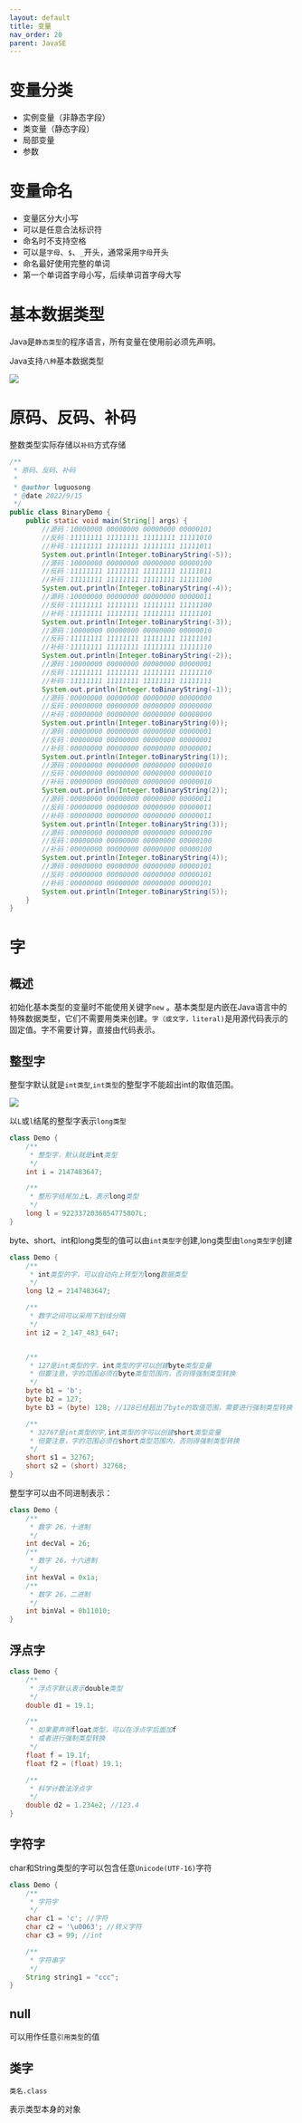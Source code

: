 ```yaml
---
layout: default
title: 变量
nav_order: 20
parent: JavaSE
---
```


# 变量分类

- 实例变量（非静态字段）
- 类变量（静态字段）
- 局部变量
- 参数

# 变量命名

- 变量区分大小写
- 可以是任意合法标识符
- 命名时不支持空格
- 可以是`字母`、`$`、`_`开头，通常采用`字母`开头
- 命名最好使用完整的单词
- 第一个单词首字母小写，后续单词首字母大写

# 基本数据类型

Java是`静态类型`的程序语言，所有变量在使用前必须先声明。

Java支持`八种`基本数据类型

![](https://cdn.jsdelivr.net/gh/guosonglu/images@master/blog-img/20220830111703.png)

# 原码、反码、补码

整数类型实际存储以`补码`方式存储

```java
/**
 * 原码、反码、补码
 *
 * @author luguosong
 * @date 2022/9/15
 */
public class BinaryDemo {
    public static void main(String[] args) {
        //源码：10000000 00000000 00000000 00000101
        //反码：11111111 11111111 11111111 11111010
        //补码：11111111 11111111 11111111 11111011
        System.out.println(Integer.toBinaryString(-5));
        //源码：10000000 00000000 00000000 00000100
        //反码：11111111 11111111 11111111 11111011
        //补码：11111111 11111111 11111111 11111100
        System.out.println(Integer.toBinaryString(-4));
        //源码：10000000 00000000 00000000 00000011
        //反码：11111111 11111111 11111111 11111100
        //补码：11111111 11111111 11111111 11111101
        System.out.println(Integer.toBinaryString(-3));
        //源码：10000000 00000000 00000000 00000010
        //反码：11111111 11111111 11111111 11111101
        //补码：11111111 11111111 11111111 11111110
        System.out.println(Integer.toBinaryString(-2));
        //源码：10000000 00000000 00000000 00000001
        //反码：11111111 11111111 11111111 11111110
        //补码：11111111 11111111 11111111 11111111
        System.out.println(Integer.toBinaryString(-1));
        //源码：00000000 00000000 00000000 00000000
        //反码：00000000 00000000 00000000 00000000
        //补码：00000000 00000000 00000000 00000000
        System.out.println(Integer.toBinaryString(0));
        //源码：00000000 00000000 00000000 00000001
        //反码：00000000 00000000 00000000 00000001
        //补码：00000000 00000000 00000000 00000001
        System.out.println(Integer.toBinaryString(1));
        //源码：00000000 00000000 00000000 00000010
        //反码：00000000 00000000 00000000 00000010
        //补码：00000000 00000000 00000000 00000010
        System.out.println(Integer.toBinaryString(2));
        //源码：00000000 00000000 00000000 00000011
        //反码：00000000 00000000 00000000 00000011
        //补码：00000000 00000000 00000000 00000011
        System.out.println(Integer.toBinaryString(3));
        //源码：00000000 00000000 00000000 00000100
        //反码：00000000 00000000 00000000 00000100
        //补码：00000000 00000000 00000000 00000100
        System.out.println(Integer.toBinaryString(4));
        //源码：00000000 00000000 00000000 00000101
        //反码：00000000 00000000 00000000 00000101
        //补码：00000000 00000000 00000000 00000101
        System.out.println(Integer.toBinaryString(5));
    }
}
```

# 字

## 概述

初始化基本类型的变量时不能使用关键字`new`
。基本类型是内嵌在Java语言中的特殊数据类型，它们不需要用类来创建。`字（或文字，literal)`是用源代码表示的固定值。字不需要计算，直接由代码表示。

## 整型字

整型字默认就是`int类型`,`int类型`的整型字不能超出int的取值范围。

![](https://cdn.jsdelivr.net/gh/guosonglu/images@master/blog-img/20220908101743.png)

以`L`或`l`结尾的整型字表示`long类型`

```java
class Demo {
    /**
     * 整型字，默认就是int类型
     */
    int i = 2147483647;

    /**
     * 整形字结尾加上L，表示long类型
     */
    long l = 9223372036854775807L;
}
```

byte、short、int和long类型的值可以由`int类型字`创建,long类型由`long类型字`创建

```java
class Demo {
    /**
     * int类型的字，可以自动向上转型为long数据类型
     */
    long l2 = 2147483647;

    /**
     * 数字之间可以采用下划线分隔
     */
    int i2 = 2_147_483_647;


    /**
     * 127是int类型的字，int类型的字可以创建byte类型变量
     * 但要注意，字的范围必须在byte类型范围内，否则得强制类型转换
     */
    byte b1 = 'b';
    byte b2 = 127;
    byte b3 = (byte) 128; //128已经超出了byte的取值范围，需要进行强制类型转换

    /**
     * 32767是int类型的字,int类型的字可以创建short类型变量
     * 但要注意，字的范围必须在short类型范围内，否则得强制类型转换
     */
    short s1 = 32767;
    short s2 = (short) 32768;
}
```

整型字可以由不同进制表示：

```java
class Demo {
    /**
     * 数字 26，十进制
     */
    int decVal = 26;
    /**
     * 数字 26，十六进制
     */
    int hexVal = 0x1a;
    /**
     * 数字 26，二进制
     */
    int binVal = 0b11010;
}
```

## 浮点字

```java
class Demo {
    /**
     * 浮点字默认表示double类型
     */
    double d1 = 19.1;

    /**
     * 如果要声明float类型，可以在浮点字后面加f
     * 或者进行强制类型转换
     */
    float f = 19.1f;
    float f2 = (float) 19.1;

    /**
     * 科学计数法浮点字
     */
    double d2 = 1.234e2; //123.4
}
```

## 字符字

char和String类型的字可以包含任意`Unicode(UTF-16)`字符

```java
class Demo {
    /**
     * 字符字
     */
    char c1 = 'c'; //字符
    char c2 = '\u0063'; //转义字符
    char c3 = 99; //int

    /**
     * 字符串字
     */
    String string1 = "ccc";
}
```

## null

可以用作任意`引用类型`的值

## 类字

`类名.class`

表示类型本身的对象


